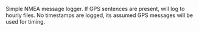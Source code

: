Simple NMEA message logger.  If GPS sentences are present, will log to hourly files.  No timestamps are logged, its assumed GPS messages will be used for timing.